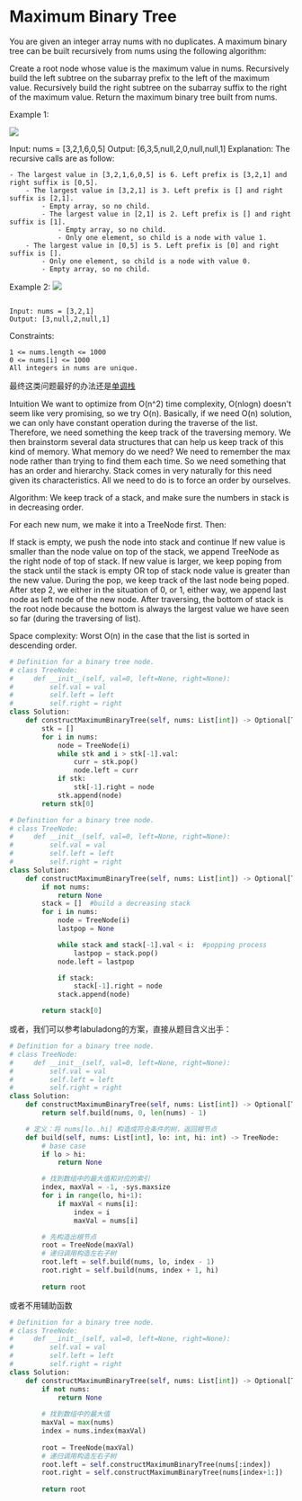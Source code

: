 # Maximum Binary Tree

You are given an integer array nums with no duplicates. A maximum binary tree can be built recursively from nums using the following algorithm:

Create a root node whose value is the maximum value in nums.
Recursively build the left subtree on the subarray prefix to the left of the maximum value.
Recursively build the right subtree on the subarray suffix to the right of the maximum value.
Return the maximum binary tree built from nums.

Example 1:

![](https://assets.leetcode.com/uploads/2020/12/24/tree1.jpg)

Input: nums = [3,2,1,6,0,5]
Output: [6,3,5,null,2,0,null,null,1]
Explanation: The recursive calls are as follow:

```
- The largest value in [3,2,1,6,0,5] is 6. Left prefix is [3,2,1] and right suffix is [0,5].
    - The largest value in [3,2,1] is 3. Left prefix is [] and right suffix is [2,1].
        - Empty array, so no child.
        - The largest value in [2,1] is 2. Left prefix is [] and right suffix is [1].
            - Empty array, so no child.
            - Only one element, so child is a node with value 1.
    - The largest value in [0,5] is 5. Left prefix is [0] and right suffix is [].
        - Only one element, so child is a node with value 0.
        - Empty array, so no child.
```

Example 2:
![](https://assets.leetcode.com/uploads/2020/12/24/tree2.jpg)

```

Input: nums = [3,2,1]
Output: [3,null,2,null,1]
```

Constraints:

```
1 <= nums.length <= 1000
0 <= nums[i] <= 1000
All integers in nums are unique.
```

最终这类问题最好的办法还是[单调栈](https://leetcode.com/problems/maximum-binary-tree/solutions/258364/python-o-n-solution-with-explanation/?orderBy=most_votes)

Intuition
We want to optimize from O(n^2) time complexity, O(nlogn) doesn't seem like very promising, so we try O(n). Basically, if we need O(n) solution, we can only have constant operation during the traverse of the list. Therefore, we need something the keep track of the traversing memory. We then brainstorm several data structures that can help us keep track of this kind of memory.
What memory do we need? We need to remember the max node rather than trying to find them each time. So we need something that has an order and hierarchy. Stack comes in very naturally for this need given its characteristics. All we need to do is to force an order by ourselves.

Algorithm:
We keep track of a stack, and make sure the numbers in stack is in decreasing order.

For each new num, we make it into a TreeNode first.
Then:

If stack is empty, we push the node into stack and continue
If new value is smaller than the node value on top of the stack, we append TreeNode as the right node of top of stack.
If new value is larger, we keep poping from the stack until the stack is empty OR top of stack node value is greater than the new value. During the pop, we keep track of the last node being poped.
After step 2, we either in the situation of 0, or 1, either way, we append last node as left node of the new node.
After traversing, the bottom of stack is the root node because the bottom is always the largest value we have seen so far (during the traversing of list).

Space complexity:
Worst O(n) in the case that the list is sorted in descending order.

```python
# Definition for a binary tree node.
# class TreeNode:
#     def __init__(self, val=0, left=None, right=None):
#         self.val = val
#         self.left = left
#         self.right = right
class Solution:
    def constructMaximumBinaryTree(self, nums: List[int]) -> Optional[TreeNode]:
        stk = []
        for i in nums:
            node = TreeNode(i)
            while stk and i > stk[-1].val:
                curr = stk.pop()
                node.left = curr
            if stk:
                stk[-1].right = node
            stk.append(node)
        return stk[0]
```

```python
# Definition for a binary tree node.
# class TreeNode:
#     def __init__(self, val=0, left=None, right=None):
#         self.val = val
#         self.left = left
#         self.right = right
class Solution:
    def constructMaximumBinaryTree(self, nums: List[int]) -> Optional[TreeNode]:
        if not nums:
            return None
        stack = []  #build a decreasing stack
        for i in nums:
            node = TreeNode(i)
            lastpop = None

            while stack and stack[-1].val < i:  #popping process
                lastpop = stack.pop()
            node.left = lastpop

            if stack:
                stack[-1].right = node
            stack.append(node)

        return stack[0]
```

或者，我们可以参考labuladong的方案，直接从题目含义出手：

```python
# Definition for a binary tree node.
# class TreeNode:
#     def __init__(self, val=0, left=None, right=None):
#         self.val = val
#         self.left = left
#         self.right = right
class Solution:
    def constructMaximumBinaryTree(self, nums: List[int]) -> Optional[TreeNode]:
        return self.build(nums, 0, len(nums) - 1)

    # 定义：将 nums[lo..hi] 构造成符合条件的树，返回根节点
    def build(self, nums: List[int], lo: int, hi: int) -> TreeNode:
        # base case
        if lo > hi:
            return None

        # 找到数组中的最大值和对应的索引
        index, maxVal = -1, -sys.maxsize
        for i in range(lo, hi+1):
            if maxVal < nums[i]:
                index = i
                maxVal = nums[i]

        # 先构造出根节点
        root = TreeNode(maxVal)
        # 递归调用构造左右子树
        root.left = self.build(nums, lo, index - 1)
        root.right = self.build(nums, index + 1, hi)
        
        return root
```

或者不用辅助函数

```python
# Definition for a binary tree node.
# class TreeNode:
#     def __init__(self, val=0, left=None, right=None):
#         self.val = val
#         self.left = left
#         self.right = right
class Solution:
    def constructMaximumBinaryTree(self, nums: List[int]) -> Optional[TreeNode]:
        if not nums:
            return None
        
        # 找到数组中的最大值
        maxVal = max(nums)
        index = nums.index(maxVal)
        
        root = TreeNode(maxVal)
        # 递归调用构造左右子树
        root.left = self.constructMaximumBinaryTree(nums[:index])
        root.right = self.constructMaximumBinaryTree(nums[index+1:])
        
        return root
```